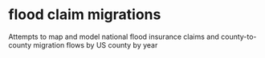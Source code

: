 # flood claim migrations
Attempts to map and model national flood insurance claims and county-to-county migration flows by US county by year
